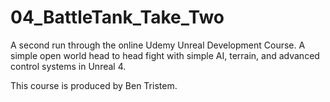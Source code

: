 # 04_BattleTank_Take_Two

A second run through the online Udemy Unreal Development Course. A simple open world head to head fight with simple AI, terrain, and advanced control systems in Unreal 4.

This course is produced by Ben Tristem.
